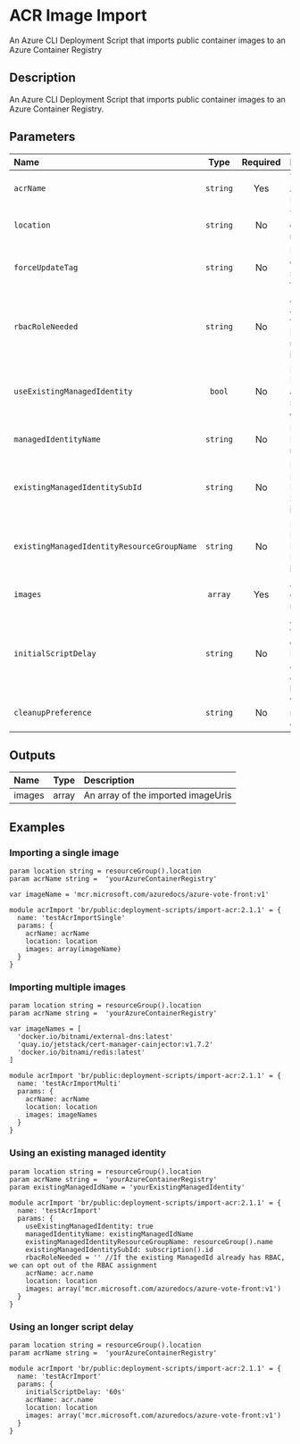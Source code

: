 # ACR Image Import

An Azure CLI Deployment Script that imports public container images to an Azure Container Registry

## Description

An Azure CLI Deployment Script that imports public container images to an Azure Container Registry.

## Parameters

| Name                                       | Type     | Required | Description                                                                                                   |
| :----------------------------------------- | :------: | :------: | :------------------------------------------------------------------------------------------------------------ |
| `acrName`                                  | `string` | Yes      | The name of the Azure Container Registry                                                                      |
| `location`                                 | `string` | No       | The location to deploy the resources to                                                                       |
| `forceUpdateTag`                           | `string` | No       | How the deployment script should be forced to execute                                                         |
| `rbacRoleNeeded`                           | `string` | No       | Azure RoleId that are required for the DeploymentScript resource to import images                             |
| `useExistingManagedIdentity`               | `bool`   | No       | Does the Managed Identity already exists, or should be created                                                |
| `managedIdentityName`                      | `string` | No       | Name of the Managed Identity resource                                                                         |
| `existingManagedIdentitySubId`             | `string` | No       | For an existing Managed Identity, the Subscription Id it is located in                                        |
| `existingManagedIdentityResourceGroupName` | `string` | No       | For an existing Managed Identity, the Resource Group it is located in                                         |
| `images`                                   | `array`  | Yes      | An array of fully qualified images names to import                                                            |
| `initialScriptDelay`                       | `string` | No       | A delay before the script import operation starts. Primarily to allow Azure AAD Role Assignments to propagate |
| `cleanupPreference`                        | `string` | No       | When the script resource is cleaned up                                                                        |

## Outputs

| Name   | Type  | Description                        |
| :----- | :---: | :--------------------------------- |
| images | array | An array of the imported imageUris |

## Examples

### Importing a single image

```bicep
param location string = resourceGroup().location
param acrName string =  'yourAzureContainerRegistry'

var imageName = 'mcr.microsoft.com/azuredocs/azure-vote-front:v1'

module acrImport 'br/public:deployment-scripts/import-acr:2.1.1' = {
  name: 'testAcrImportSingle'
  params: {
    acrName: acrName
    location: location
    images: array(imageName)
  }
}
```

### Importing multiple images

```bicep
param location string = resourceGroup().location
param acrName string =  'yourAzureContainerRegistry'

var imageNames = [
  'docker.io/bitnami/external-dns:latest'
  'quay.io/jetstack/cert-manager-cainjector:v1.7.2'
  'docker.io/bitnami/redis:latest'
]

module acrImport 'br/public:deployment-scripts/import-acr:2.1.1' = {
  name: 'testAcrImportMulti'
  params: {
    acrName: acrName
    location: location
    images: imageNames
  }
}
```

### Using an existing managed identity

```bicep
param location string = resourceGroup().location
param acrName string =  'yourAzureContainerRegistry'
param existingManagedIdName = 'yourExistingManagedIdentity'

module acrImport 'br/public:deployment-scripts/import-acr:2.1.1' = {
  name: 'testAcrImport'
  params: {
    useExistingManagedIdentity: true
    managedIdentityName: existingManagedIdName
    existingManagedIdentityResourceGroupName: resourceGroup().name
    existingManagedIdentitySubId: subscription().id
    rbacRoleNeeded = '' //If the existing ManagedId already has RBAC, we can opt out of the RBAC assignment
    acrName: acr.name
    location: location
    images: array('mcr.microsoft.com/azuredocs/azure-vote-front:v1')
  }
}
```

### Using an longer script delay

```bicep
param location string = resourceGroup().location
param acrName string =  'yourAzureContainerRegistry'

module acrImport 'br/public:deployment-scripts/import-acr:2.1.1' = {
  name: 'testAcrImport'
  params: {
    initialScriptDelay: '60s'
    acrName: acr.name
    location: location
    images: array('mcr.microsoft.com/azuredocs/azure-vote-front:v1')
  }
}
```